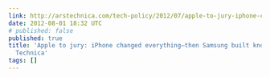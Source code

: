 ```yaml
---
link: http://arstechnica.com/tech-policy/2012/07/apple-to-jury-iphone-changed-everythingthen-samsung-built-knockoffs/
date: 2012-08-01 18:32 UTC
# published: false
published: true
title: 'Apple to jury: iPhone changed everything—then Samsung built knockoffs | Ars
  Technica'
tags: []
---
```



